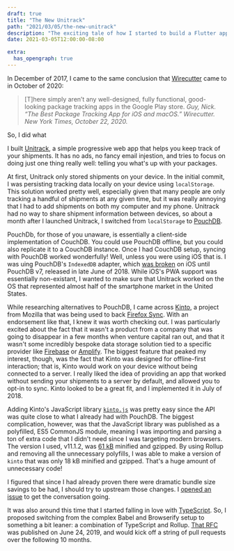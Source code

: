 ```yaml
---
draft: true
title: "The New Unitrack"
path: "2021/03/05/the-new-unitrack"
description: "The exciting tale of how I started to build a Flutter app but ended up with three Dart libraries instead"
date: 2021-03-05T12:00:00-08:00

extra:
  has_opengraph: true
---
```


In December of 2017, I came to the same conclusion that [Wirecutter](https://www.nytimes.com/wirecutter/reviews/best-package-tracking-app-for-ios-and-macos/) came to in October of 2020:

<blockquote>
[T]here simply aren’t any well-designed, fully functional, good-looking package tracking apps in the Google Play store.
<cite>Guy, Nick. “The Best Package Tracking App for iOS and macOS.” Wirecutter. New York Times, October 22, 2020.</cite>
</blockquote>

So, I did what

I built [Unitrack](https://getunitrack.com), a simple progressive web app that helps you keep track of your shipments. It has no ads, no fancy email injestion, and tries to focus on doing just one thing really well: telling you what's up with your packages.

At first, Unitrack only stored shipments on your device. In the initial commit, I was persisting tracking data locally on your device using `localStorage`. This solution worked pretty well, especially given that many people are only tracking a handful of shipments at any given time, but it was really annoying that I had to add shipments on both my computer and my phone. Unitrack had no way to share shipment information between devices, so about a month after I launched Unitrack, I switched from `localStorage` to [PouchDB](https://pouchdb.com/).

PouchDb, for those of you unaware, is essentially a client-side implementation of CouchDB. You could use PouchDB offline, but you could also replicate it to a CouchDB instance. Once I had CouchDB setup, syncing with PouchDB worked wonderfully! Well, unless you were using iOS that is. I was uing PouchDB's `IndexedDB` adapter, which [was broken](https://github.com/pouchdb/pouchdb/issues/7057) on iOS until PouchDB v7, released in late June of 2018. While iOS's PWA support was essentially non-existant, I wanted to make sure that Unitrack worked on the OS that represented almost half of the smartphone market in the United States.

While researching alternatives to PouchDB, I came across [Kinto](https://www.kinto-storage.org/), a project from Mozilla that was being used to back [Firefox Sync](https://www.mozilla.org/en-US/firefox/sync/). With an endorsement like that, I knew it was worth checking out. I was particularly excited about the fact that it wasn't a product from a company that was going to disappear in a few months when venture capital ran out, and that it wasn't some incredibly bespoke data storage solution tied to a specific provider like [Firebase](https://firebase.google.com/) or [Amplify](https://aws.amazon.com/amplify/). The biggest feature that peaked my interest, though, was the fact that Kinto was designed for offline-first interaction; that is, Kinto would work on your device without being connected to a server. I really liked the idea of providing an app that worked without sending your shipments to a server by default, and allowed you to opt-in to sync. Kinto looked to be a great fit, and I implemented it in July of 2018.

Adding Kinto's JavaScript library [`kinto.js`](https://github.com/Kinto/kinto.js) was pretty easy since the API was quite close to what I already had with PouchDB. The biggest complication, however, was that the JavaScript library was published as a polyfilled, ES5 CommonJS module, meaning I was importing and parsing a ton of extra code that I didn't need since I was targeting modern browsers. The version I used, v11.1.2, was [61 kB](https://bundlephobia.com/result?p=kinto@11.1.2) minified and gzipped. By using Rollup and removing all the unnecessary polyfills, I was able to make a version of `kinto` that was only 18 kB minified and gzipped. That's a huge amount of unnecessary code!

I figured that since I had already proven there were dramatic bundle size savings to be had, I should try to upstream those changes. I [opened an issue](https://github.com/Kinto/kinto.js/issues/987) to get the conversation going.

It was also around this time that I started falling in love with [TypeScript](https://www.typescriptlang.org/). So, I proposed switching from the complex Babel and Browserify setup to something a bit leaner: a combination of TypeScript and Rollup. [That RFC](https://github.com/Kinto/kinto.js/issues/999) was published on June 24, 2019, and would kick off a string of pull requests over the following 10 months.

